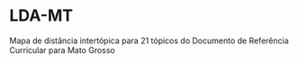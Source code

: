 # LDA-MT
Mapa de distância intertópica para 21 tópicos do Documento de Referência Curricular para Mato Grosso
